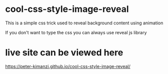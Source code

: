 # cool-css-style-image-reveal

This is a  simple css trick used to reveal background content using animation



If you don't want to type the css you can always use reveal js library

# live site can be viewed here
https://peter-kimanzi.github.io/cool-css-style-image-reveal/
